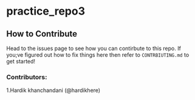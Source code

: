 # practice_repo3

## How to Contribute
Head to the issues page to see how you can contirbute to this repo. 
If you;ve figured out how to fix things here then refer to ```CONTRBIUTING.md``` to get started!

### Contributors:
1.Hardik khanchandani (@hardikhere)

